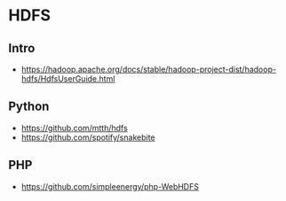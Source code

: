 # HDFS


## Intro

- https://hadoop.apache.org/docs/stable/hadoop-project-dist/hadoop-hdfs/HdfsUserGuide.html


## Python

- https://github.com/mtth/hdfs
- https://github.com/spotify/snakebite


## PHP

- https://github.com/simpleenergy/php-WebHDFS
